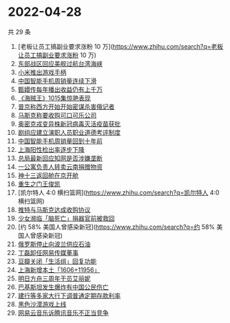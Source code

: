 # 2022-04-28

共 29 条

<!-- BEGIN ZHIHUSEARCH -->
<!-- 最后更新时间 Thu Apr 28 2022 12:04:26 GMT+0800 (China Standard Time) -->
1. [老板让员工搞副业要求涨粉 10 万](https://www.zhihu.com/search?q=老板让员工搞副业要求涨粉 10 万)
1. [东部战区回应美舰过航台湾海峡](https://www.zhihu.com/search?q=东部战区回应美舰过航台湾海峡)
1. [小米推出游戏手柄](https://www.zhihu.com/search?q=小米推出游戏手柄)
1. [中国智能手机周销量连续下滑](https://www.zhihu.com/search?q=中国智能手机周销量连续下滑)
1. [甄嬛传每年播出收益仍有上千万](https://www.zhihu.com/search?q=甄嬛传每年播出收益仍有上千万)
1. [《海贼王》1015集惊艳表现](https://www.zhihu.com/search?q=《海贼王》1015集惊艳表现)
1. [普京称西方开始开始密谋杀害俄记者](https://www.zhihu.com/search?q=普京称西方开始开始密谋杀害俄记者)
1. [马斯克称要收购可口可乐公司](https://www.zhihu.com/search?q=马斯克称要收购可口可乐公司)
1. [奥密克戎变异株新冠病毒灭活疫苗获批](https://www.zhihu.com/search?q=奥密克戎变异株新冠病毒灭活疫苗获批)
1. [剧组应建立演职人员职业道德考评制度](https://www.zhihu.com/search?q=剧组应建立演职人员职业道德考评制度)
1. [中国智能手机周销量回到十年前](https://www.zhihu.com/search?q=中国智能手机周销量回到十年前)
1. [上海阳性检出率逐步下降](https://www.zhihu.com/search?q=上海阳性检出率逐步下降)
1. [总局最新回应知网是否涉嫌垄断](https://www.zhihu.com/search?q=总局最新回应知网是否涉嫌垄断)
1. [一公寓负责人转卖云南捐赠物资](https://www.zhihu.com/search?q=一公寓负责人转卖云南捐赠物资)
1. [神十三返回舱在京开舱](https://www.zhihu.com/search?q=神十三返回舱在京开舱)
1. [重生之门王俊凯](https://www.zhihu.com/search?q=重生之门王俊凯)
1. [凯尔特人 4:0 横扫篮网](https://www.zhihu.com/search?q=凯尔特人 4:0 横扫篮网)
1. [推特与马斯克达成收购协议](https://www.zhihu.com/search?q=推特与马斯克达成收购协议)
1. [少女濒临「脑死亡」捐器官前被救回](https://www.zhihu.com/search?q=少女濒临「脑死亡」捐器官前被救回)
1. [约 58% 美国人曾感染新冠](https://www.zhihu.com/search?q=约 58% 美国人曾感染新冠)
1. [俄罗斯停止向波兰供应石油](https://www.zhihu.com/search?q=俄罗斯停止向波兰供应石油)
1. [丁磊卸任网易传媒董事](https://www.zhihu.com/search?q=丁磊卸任网易传媒董事)
1. [豆瓣关闭「生活组」回复功能](https://www.zhihu.com/search?q=豆瓣关闭「生活组」回复功能)
1. [上海新增本土「1606+11956」](https://www.zhihu.com/search?q=上海新增本土「1606+11956」)
1. [明日方舟三周年干员艾丽妮](https://www.zhihu.com/search?q=明日方舟三周年干员艾丽妮)
1. [巴基斯坦发生爆炸有中国公民伤亡](https://www.zhihu.com/search?q=巴基斯坦发生爆炸有中国公民伤亡)
1. [建行等多家大行下调普通定期存款利率](https://www.zhihu.com/search?q=建行等多家大行下调普通定期存款利率)
1. [黑色沙漠游戏上线](https://www.zhihu.com/search?q=黑色沙漠游戏上线)
1. [网易云音乐诉腾讯音乐不正当竞争](https://www.zhihu.com/search?q=网易云音乐诉腾讯音乐不正当竞争)
<!-- END ZHIHUSEARCH -->
